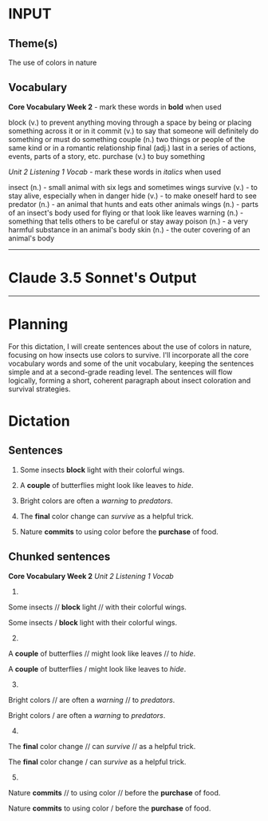 # INPUT

## Theme(s)
The use of colors in nature

## Vocabulary

**Core Vocabulary Week 2** - mark these words in **bold** when used

block (v.)	to prevent anything moving through a space by being or placing something across it or in it
commit (v.)	to say that someone will definitely do something or must do something
couple (n.)	two things or people of the same kind or in a romantic relationship
final (adj.)	last in a series of actions, events, parts of a story, etc.
purchase (v.)	to buy something

*Unit 2 Listening 1 Vocab* - mark these words in *italics* when used

insect (n.) - small animal with six legs and sometimes wings
survive (v.) - to stay alive, especially when in danger
hide (v.) - to make oneself hard to see
predator (n.) - an animal that hunts and eats other animals
wings (n.) - parts of an insect's body used for flying or that look like leaves
warning (n.) - something that tells others to be careful or stay away
poison (n.) - a very harmful substance in an animal's body
skin (n.) - the outer covering of an animal's body

---

# Claude 3.5 Sonnet's Output

---

# Planning

For this dictation, I will create sentences about the use of colors in nature, focusing on how insects use colors to survive. I'll incorporate all the core vocabulary words and some of the unit vocabulary, keeping the sentences simple and at a second-grade reading level. The sentences will flow logically, forming a short, coherent paragraph about insect coloration and survival strategies.

# Dictation

## Sentences

1. Some insects **block** light with their colorful wings.

2. A **couple** of butterflies might look like leaves to *hide*.

3. Bright colors are often a *warning* to *predators*.

4. The **final** color change can *survive* as a helpful trick.

5. Nature **commits** to using color before the **purchase** of food.

## Chunked sentences

**Core Vocabulary Week 2**
*Unit 2 Listening 1 Vocab*

1.

Some insects // **block** light // with their colorful wings.

Some insects / **block** light with their colorful wings.

2.

A **couple** of butterflies // might look like leaves // to *hide*.

A **couple** of butterflies / might look like leaves to *hide*.

3.

Bright colors // are often a *warning* // to *predators*.

Bright colors / are often a *warning* to *predators*.

4.

The **final** color change // can *survive* // as a helpful trick.

The **final** color change / can *survive* as a helpful trick.

5.

Nature **commits** // to using color // before the **purchase** of food.

Nature **commits** to using color / before the **purchase** of food.
